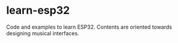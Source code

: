 # learn-esp32
Code and examples to learn ESP32. Contents are oriented towards designing musical interfaces. 
